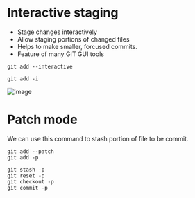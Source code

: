 # Interactive staging

- Stage changes interactively
- Allow staging portions of changed files
- Helps to make smaller, forcused commits.
- Feature of many GIT GUI tools

```
git add --interactive

git add -i
```

![image](https://user-images.githubusercontent.com/34083808/184797491-2af9bb47-f23c-452f-a3ed-3688c6a7ba7c.png)

# Patch mode

We can use this command to stash portion of file to be commit.

```
git add --patch
git add -p

git stash -p
git reset -p
git checkout -p
git commit -p
```
